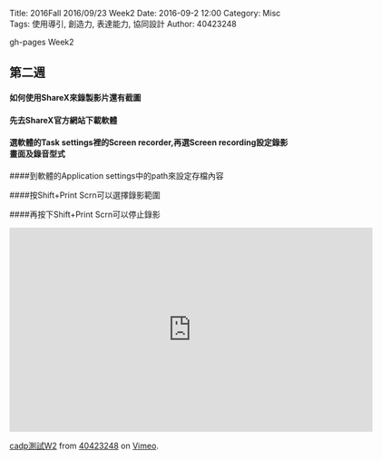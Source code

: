 Title: 2016Fall 2016/09/23 Week2
Date: 2016-09-2 12:00
Category: Misc
Tags: 使用導引, 創造力, 表達能力, 協同設計
Author: 40423248

gh-pages Week2

## 第二週

#### 如何使用ShareX來錄製影片還有截圖

#### 先去ShareX官方網站下載軟體

#### 選軟體的Task settings裡的Screen recorder,再選Screen recording設定錄影畫面及錄音型式

####到軟體的Application settings中的path來設定存檔內容

####按Shift+Print Scrn可以選擇錄影範圍

####再按下Shift+Print Scrn可以停止錄影

<iframe src="https://player.vimeo.com/video/187145026" width="640" height="360" frameborder="0" webkitallowfullscreen mozallowfullscreen allowfullscreen></iframe>
<p><a href="https://vimeo.com/187145026">cadp測試W2</a> from <a href="https://vimeo.com/user46447136">40423248</a> on <a href="https://vimeo.com">Vimeo</a>.</p>
